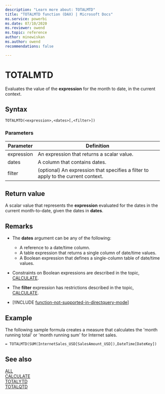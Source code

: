 ```yaml
---
description: "Learn more about: TOTALMTD"
title: "TOTALMTD function (DAX) | Microsoft Docs"
ms.service: powerbi 
ms.date: 07/10/2020
ms.reviewer: owend
ms.topic: reference
author: minewiskan
ms.author: owend 
recommendations: false

---
```

# TOTALMTD

Evaluates the value of the **expression** for the month to date, in the current context.  
  
## Syntax  
  
```dax
TOTALMTD(<expression>,<dates>[,<filter>])  
```
  
### Parameters  
  
|Parameter|Definition|  
|-------------|--------------|  
|expression|An expression that returns a scalar value.|  
|dates|A column that contains dates.|  
|filter|(optional) An expression that specifies a filter to apply to the current context.|  
  
## Return value

A scalar value that represents the **expression** evaluated for the dates in the current month-to-date, given the dates in **dates**.  
  
## Remarks

- The **dates** argument can be any of the following:  
  - A reference to a date/time column.  
  - A table expression that returns a single column of date/time values.  
  - A Boolean expression that defines a single-column table of date/time values.  

- Constraints on Boolean expressions are described in the topic, [CALCULATE](calculate-function-dax.md).  
  
- The **filter** expression has restrictions described in the topic, [CALCULATE](calculate-function-dax.md).  
  
- [!INCLUDE [function-not-supported-in-directquery-mode](includes/function-not-supported-in-directquery-mode.md)]
  
## Example

The following sample formula creates a measure that calculates the 'month running total' or 'month running sum' for Internet sales.

```dax
= TOTALMTD(SUM(InternetSales_USD[SalesAmount_USD]),DateTime[DateKey])  
```
  
## See also

[ALL](all-function-dax.md)  
[CALCULATE](calculate-function-dax.md)  
[TOTALYTD](totalytd-function-dax.md)  
[TOTALQTD](totalqtd-function-dax.md)  
